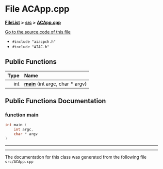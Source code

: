 

# File ACApp.cpp



[**FileList**](files.md) **>** [**src**](dir_68267d1309a1af8e8297ef4c3efbcdba.md) **>** [**ACApp.cpp**](ACApp_8cpp.md)

[Go to the source code of this file](ACApp_8cpp_source.md)



* `#include "aiacpch.h"`
* `#include "AIAC.h"`





































## Public Functions

| Type | Name |
| ---: | :--- |
|  int | [**main**](#function-main) (int argc, char \* argv) <br> |




























## Public Functions Documentation




### function main 

```C++
int main (
    int argc,
    char * argv
) 
```




<hr>

------------------------------
The documentation for this class was generated from the following file `src/ACApp.cpp`

